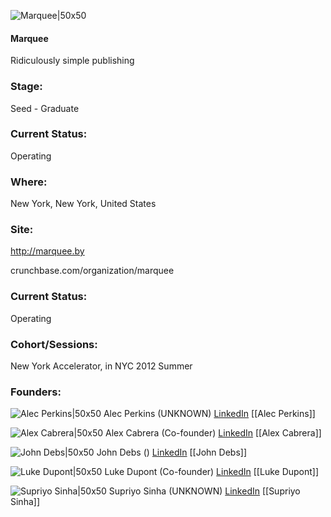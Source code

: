 

![Marquee|50x50](https://apimg.techstars.com/connect/images/image_files/5361/391f/a6e7/4b70/e600/0005/original/Marquee.jpg)

#### Marquee
Ridiculously simple publishing

### Stage: 
Seed - Graduate 

### Current Status: 
Operating

### Where:
New York, New York, United States

### Site:
http://marquee.by



crunchbase.com/organization/marquee

### Current Status: 
Operating

### Cohort/Sessions: 
New York Accelerator, in NYC 2012 Summer

### Founders: 

![Alec Perkins|50x50](https://s3.amazonaws.com/photos.angel.co/users/136156-medium_jpg?1339082147) Alec Perkins (UNKNOWN) [LinkedIn](https://) [[Alec Perkins]]

![Alex Cabrera|50x50](https://s3.amazonaws.com/photos.angel.co/users/58191-medium_jpg?1339106335) Alex Cabrera (Co-founder) [LinkedIn](https://linkedin.com/in/cabreraalex) [[Alex Cabrera]]

![John Debs|50x50](https://s3.amazonaws.com/photos.angel.co/users/136189-medium_jpg?1339089409) John Debs () [LinkedIn](https://) [[John Debs]]

![Luke Dupont|50x50](https://s3.amazonaws.com/founders-techstars-images/003E000000FrMKGIA3.jpg) Luke Dupont (Co-founder) [LinkedIn](https://linkedin.com/in/lukedupont) [[Luke Dupont]]

![Supriyo Sinha|50x50](https://s3.amazonaws.com/photos.angel.co/users/136190-medium_jpg?1340132516) Supriyo Sinha (UNKNOWN) [LinkedIn](https://) [[Supriyo Sinha]]


